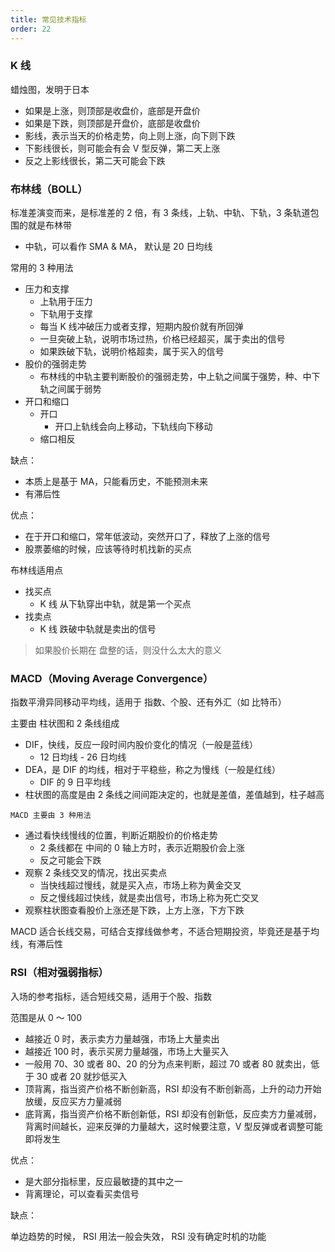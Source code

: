 ```yaml
---
title: 常见技术指标
order: 22
---
```


### K 线

蜡烛图，发明于日本

- 如果是上涨，则顶部是收盘价，底部是开盘价
- 如果是下跌，则顶部是开盘价，底部是收盘价
- 影线，表示当天的价格走势，向上则上涨，向下则下跌
- 下影线很长，则可能会有会 V 型反弹，第二天上涨
- 反之上影线很长，第二天可能会下跌

### 布林线（BOLL）

标准差演变而来，是标准差的 2 倍，有 3 条线，上轨、中轨、下轨，3 条轨道包围的就是布林带

- 中轨，可以看作 SMA & MA， 默认是 20 日均线

常用的 3 种用法

- 压力和支撑
  - 上轨用于压力
  - 下轨用于支撑
  - 每当 K 线冲破压力或者支撑，短期内股价就有所回弹
  - 一旦突破上轨，说明市场过热，价格已经超买，属于卖出的信号
  - 如果跌破下轨，说明价格超卖，属于买入的信号
- 股价的强弱走势
  - 布林线的中轨主要判断股价的强弱走势，中上轨之间属于强势，种、中下轨之间属于弱势
- 开口和缩口
  - 开口
    - 开口上轨线会向上移动，下轨线向下移动
  - 缩口相反

缺点：

- 本质上是基于 MA，只能看历史，不能预测未来
- 有滞后性

优点：

- 在于开口和缩口，常年低波动，突然开口了，释放了上涨的信号
- 股票萎缩的时候，应该等待时机找新的买点

布林线适用点

- 找买点
  - K 线 从下轨穿出中轨，就是第一个买点
- 找卖点
  - K 线 跌破中轨就是卖出的信号

> 如果股价长期在 盘整的话，则没什么太大的意义

### MACD（Moving Average Convergence）

指数平滑异同移动平均线，适用于 指数、个股、还有外汇（如 比特币）

主要由 柱状图和 2 条线组成

- DIF，快线，反应一段时间内股价变化的情况（一般是蓝线）
  - 12 日均线 - 26 日均线
- DEA，是 DIF 的均线，相对于平稳些，称之为慢线（一般是红线）
  - DIF 的 9 日平均线
- 柱状图的高度是由 2 条线之间间距决定的，也就是差值，差值越到，柱子越高

`MACD 主要由 3 种用法`

- 通过看快线慢线的位置，判断近期股价的价格走势
  - 2 条线都在 中间的 0 轴上方时，表示近期股价会上涨
  - 反之可能会下跌
- 观察 2 条线交叉的情况，找出买卖点
  - 当快线超过慢线，就是买入点，市场上称为黄金交叉
  - 反之慢线超过快线，就是卖出信号，市场上称为死亡交叉
- 观察柱状图查看股价上涨还是下跌，上方上涨，下方下跌

MACD 适合长线交易，可结合支撑线做参考，不适合短期投资，毕竟还是基于均线，有滞后性

### RSI（相对强弱指标）

入场的参考指标，适合短线交易，适用于个股、指数

范围是从 0 ～ 100

- 越接近 0 时，表示卖方力量越强，市场上大量卖出
- 越接近 100 时，表示买房力量越强，市场上大量买入
- 一般用 70、30 或者 80、20 的分为点来判断，超过 70 或者 80 就卖出，低于 30 或者 20 就抄低买入
- 顶背离，指当资产价格不断创新高，RSI 却没有不断创新高，上升的动力开始放缓，反应买方力量减弱
- 底背离，指当资产价格不断创新低，RSI 却没有创新低，反应卖方力量减弱，背离时间越长，迎来反弹的力量越大，这时候要注意，V 型反弹或者调整可能即将发生

优点：

- 是大部分指标里，反应最敏捷的其中之一
- 背离理论，可以查看买卖信号

缺点：

单边趋势的时候， RSI 用法一般会失效， RSI 没有确定时机的功能
